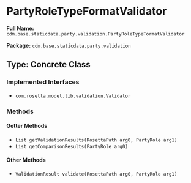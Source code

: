 # PartyRoleTypeFormatValidator

**Full Name:** `cdm.base.staticdata.party.validation.PartyRoleTypeFormatValidator`

**Package:** `cdm.base.staticdata.party.validation`

## Type: Concrete Class

### Implemented Interfaces

- `com.rosetta.model.lib.validation.Validator`

### Methods

#### Getter Methods

- `List getValidationResults(RosettaPath arg0, PartyRole arg1)`
- `List getComparisonResults(PartyRole arg0)`

#### Other Methods

- `ValidationResult validate(RosettaPath arg0, PartyRole arg1)`

